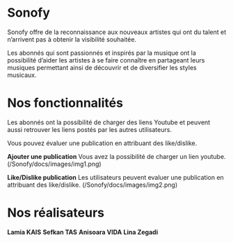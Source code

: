 # Sonofy

Sonofy offre de la reconnaissance aux nouveaux artistes qui ont du talent et n’arrivent pas à obtenir la visibilité souhaitée.

Les abonnés qui sont passionnés et inspirés par la musique ont la possibilité d’aider les artistes à se faire connaître en partageant leurs musiques permettant ainsi de découvrir et de diversifier les styles musicaux.

# Nos fonctionnalités

Les abonnés ont la possibilité de charger des liens Youtube et peuvent aussi retrouver les liens postés par les autres utilisateurs.

Vous pouvez évaluer une publication en attribuant des like/dislike.

**Ajouter une publication**
Vous avez la possibilité de charger un lien youtube.
(/Sonofy/docs/images/img1.png)

**Like/Dislike publication**
Les utilisateurs peuvent evaluer une publication en attribuant des like/dislike.
(/Sonofy/docs/images/img2.png)

# Nos réalisateurs
**Lamia KAIS**
**Sefkan TAS**
**Anisoara VIDA**
**Lina Zegadi**
